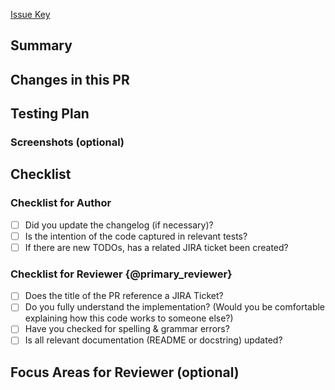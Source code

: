 <!-- Thanks for contributing! -->
<!-- Please ensure that the title of the PR is in the following form:
[Issue Type]-[Issue Key]: Issue Title

If you are an external contributor and there is no JIRA ticket associated with your change, then use your best judgement
for the PR title. A MongoDB employee will create a JIRA ticket and edit the name and links as appropriate.
-->
[Issue Key](https://jira.mongodb.org/browse/%7BISSUE_KEY%7D)
## Summary
<!-- What conceptually is this PR introducing? If context is already provided from the JIRA ticket, still place it in the
Pull Request as you should not make the reviewer do digging for a basic summary. -->

## Changes in this PR
<!-- What changes did you make to the code? What new APIs (public or private) were added, removed, or edited to generate
the desired outcome explained in the above summary? -->

## Testing Plan
<!-- How did you test the code? If you added unit tests, you can say that. If you didn’t introduce unit tests, explain why.
All code should be tested in some way – so please list what your validation strategy was. -->

### Screenshots (optional)
<!-- Usually a great supplement to a test plan, especially if this requires local testing. -->

## Checklist
<!-- Do not delete the items provided on this checklist. -->
### Checklist for Author
- [ ] Did you update the changelog (if necessary)?
- [ ] Is the intention of the code captured in relevant tests?
- [ ] If there are new TODOs, has a related JIRA ticket been created?

### Checklist for Reviewer {@primary_reviewer}
- [ ] Does the title of the PR reference a JIRA Ticket?
- [ ] Do you fully understand the implementation? (Would you be comfortable explaining how this code works to someone else?)
- [ ] Have you checked for spelling & grammar errors?
- [ ] Is all relevant documentation (README or docstring) updated?

## Focus Areas for Reviewer (optional)
<!-- List any complex portion of code you believe needs additional scrutiny and explain why. -->
